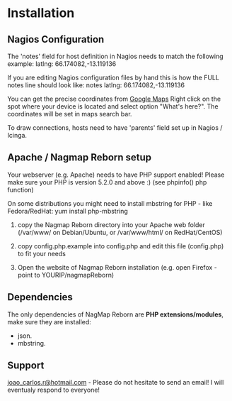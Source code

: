 # Installation

## Nagios Configuration

The 'notes' field for host definition in Nagios needs to match the following example:
  latlng: 66.174082,-13.119136

If you are editing Nagios configuration files by hand this is how the FULL notes
line should look like:
  notes       latlng: 66.174082,-13.119136

You can get the precise coordinates from [Google Maps](http://maps.google.com)
Right click on the spot where your device is located and select option "What's here?".
The coordinates will be set in maps search bar.

To draw connections, hosts need to have 'parents' field set up in Nagios / Icinga.

## Apache / Nagmap Reborn setup

Your webserver (e.g. Apache) needs to have PHP support enabled!
Please make sure your PHP is version 5.2.0 and above :) (see phpinfo() php function)

On some distributions you might need to install mbstring for PHP - like Fedora/RedHat:
yum install php-mbstring

1) copy the Nagmap Reborn directory into your Apache web folder
   (/var/www/ on Debian/Ubuntu, or /var/www/html/ on RedHat/CentOS)

2) copy config.php.example into config.php and edit this file (config.php)
   to fit your needs

3) Open the website of Nagmap Reborn installation
   (e.g. open Firefox - point to YOURIP/nagmapReborn)

## Dependencies
The only dependencies of NagMap Reborn are **PHP extensions/modules**, make sure they are installed:

* json.
* mbstring.

## Support

joao_carlos.r@hotmail.com - Please do not hesitate to send an email!
I will eventualy respond to everyone!